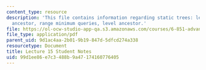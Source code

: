 ```yaml
---
content_type: resource
description: 'This file contains information regarding static trees: least common
  ancestor, range minimum queries, level ancestor.'
file: https://ol-ocw-studio-app-qa.s3.amazonaws.com/courses/6-851-advanced-data-structures-spring-2012/99d1ee86e7c3488b9a47174160776405_MIT6_851S12_L15.pdf
file_type: application/pdf
parent_uid: 9d1ac4aa-2b01-9b19-847d-5dfcd274a338
resourcetype: Document
title: Lecture 15 Student Notes
uid: 99d1ee86-e7c3-488b-9a47-174160776405
---
```

